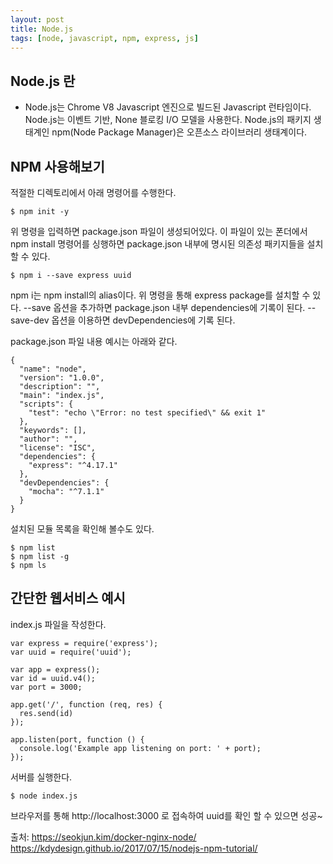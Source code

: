 ```yaml
---
layout: post
title: Node.js
tags: [node, javascript, npm, express, js]
---
```


## Node.js 란

- Node.js는 Chrome V8 Javascript 엔진으로 빌드된 Javascript 런타임이다. Node.js는 이벤트 기반, None 블로킹 I/O 모델을 사용한다. Node.js의 패키지 생태계인 npm(Node Package Manager)은 오픈소스 라이브러리 생태계이다.

## NPM 사용해보기

적절한 디렉토리에서 아래 명령어를 수행한다.
```
$ npm init -y
```
위 명령을 입력하면 package.json 파일이 생성되어있다. 이 파일이 있는 폰더에서 npm install 명령어를 싱행하면 package.json 내부에 명시된 의존성 패키지들을 설치할 수 있다.

```
$ npm i --save express uuid
```
npm i는 npm install의 alias이다. 위 명령을 통해 express package를 설치할 수 있다. --save 옵션을 추가하면 package.json 내부 dependencies에 기록이 된다. --save-dev 옵션을 이용하면 devDependencies에 기록 된다.

package.json 파일 내용 예시는 아래와 같다. 
```
{
  "name": "node",
  "version": "1.0.0",
  "description": "",
  "main": "index.js",
  "scripts": {
    "test": "echo \"Error: no test specified\" && exit 1"
  },
  "keywords": [],
  "author": "",
  "license": "ISC",
  "dependencies": {
    "express": "^4.17.1"
  },
  "devDependencies": {
    "mocha": "^7.1.1"
  }
}
```
설치된 모듈 목록을 확인해 볼수도 있다.
```
$ npm list
$ npm list -g
$ npm ls
```

## 간단한 웹서비스 예시
index.js 파일을 작성한다.
```
var express = require('express');
var uuid = require('uuid');

var app = express();
var id = uuid.v4();
var port = 3000;

app.get('/', function (req, res) {
  res.send(id)
});

app.listen(port, function () {
  console.log('Example app listening on port: ' + port);
});
```
서버를 실행한다.
```
$ node index.js
```

브라우저를 통해 http://localhost:3000 로 접속하여 uuid를 확인 할 수 있으면 성공~
  
출처: https://seokjun.kim/docker-nginx-node/  
https://kdydesign.github.io/2017/07/15/nodejs-npm-tutorial/
